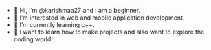 - 👋 Hi, I’m @karishmaa27 and i am a beginner.
- 👀 I’m interested in web and mobile application development.
- 🌱 I’m currently learning c++.
- 💞️ I want to learn how to make projects and also want to explore the coding world!

<!---
karishmaa27/karishmaa27 is a ✨ special ✨ repository because its `README.md` (this file) appears on your GitHub profile.
You can click the Preview link to take a look at your changes.
--->
